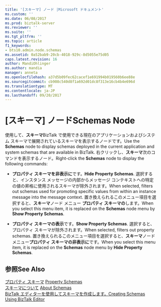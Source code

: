 ```yaml
---
title: '[スキーマ] ノード |Microsoft ドキュメント'
ms.custom: ''
ms.date: 06/08/2017
ms.prod: biztalk-server
ms.reviewer: ''
ms.suite: ''
ms.tgt_pltfrm: ''
ms.topic: article
f1_keywords:
- bts10.admin.node.schemas
ms.assetid: 0a52bab9-20cb-4018-929c-8d5055e75d05
caps.latest.revision: 16
author: MandiOhlinger
ms.author: mandia
manager: anneta
ms.openlocfilehash: a37d5b09fec62cacef1e691994b019560b6ee88e
ms.sourcegitcommit: cb908c540d8f1a692d01dc8f313e16cb4b4e696d
ms.translationtype: MT
ms.contentlocale: ja-JP
ms.lasthandoff: 09/20/2017
---
```

# <a name="schemas-node"></a><span data-ttu-id="b2dc5-102">[スキーマ] ノード</span><span class="sxs-lookup"><span data-stu-id="b2dc5-102">Schemas Node</span></span>
<span data-ttu-id="b2dc5-103">使用して、**スキーマ**BizTalk で使用できる現在のアプリケーションおよびシステム スキーマで展開されているスキーマを表示するノードです。</span><span class="sxs-lookup"><span data-stu-id="b2dc5-103">Use the **Schemas** node to display schemas deployed in the current application and system schemas that are available in BizTalk.</span></span> <span data-ttu-id="b2dc5-104">右クリックし、**スキーマ**次のコマンドを表示するノード。</span><span class="sxs-lookup"><span data-stu-id="b2dc5-104">Right-click the **Schemas** node to display the following commands:</span></span>  
  
-   <span data-ttu-id="b2dc5-105">**プロパティ スキーマを非表示に**です。</span><span class="sxs-lookup"><span data-stu-id="b2dc5-105">**Hide Property Schemas**.</span></span> <span data-ttu-id="b2dc5-106">選択すると、インスタンス メッセージの内部からメッセージ コンテキストへの特定の値の昇格に使用されるスキーマが除外されます。</span><span class="sxs-lookup"><span data-stu-id="b2dc5-106">When selected, filters out schemas used for promoting specific values from within an instance message into the message context.</span></span> <span data-ttu-id="b2dc5-107">置き換えられるこのメニュー項目を選択すると、**スキーマ**ノード メニュー **プロパティ スキーマの**します。</span><span class="sxs-lookup"><span data-stu-id="b2dc5-107">When you select this menu item, it is replaced on the **Schemas** node menu by **Show Property Schemas**.</span></span>  
  
-   <span data-ttu-id="b2dc5-108">**プロパティ スキーマの表示**です。</span><span class="sxs-lookup"><span data-stu-id="b2dc5-108">**Show Property Schemas**.</span></span> <span data-ttu-id="b2dc5-109">選択すると、プロパティ スキーマが除外されます。</span><span class="sxs-lookup"><span data-stu-id="b2dc5-109">When selected, filters out property schemas.</span></span> <span data-ttu-id="b2dc5-110">置き換えられるこのメニュー項目を選択すると、**スキーマ**ノード メニュー**プロパティ スキーマの非表示に**です。</span><span class="sxs-lookup"><span data-stu-id="b2dc5-110">When you select this menu item, it is replaced on the **Schemas** node menu by **Hide Property Schemas**.</span></span>  
  
## <a name="see-also"></a><span data-ttu-id="b2dc5-111">参照</span><span class="sxs-lookup"><span data-stu-id="b2dc5-111">See Also</span></span>  
 <span data-ttu-id="b2dc5-112">[プロパティ スキーマ](../core/property-schemas.md) </span><span class="sxs-lookup"><span data-stu-id="b2dc5-112">[Property Schemas](../core/property-schemas.md) </span></span>  
 <span data-ttu-id="b2dc5-113">[スキーマについて](../core/about-schemas.md) </span><span class="sxs-lookup"><span data-stu-id="b2dc5-113">[About Schemas](../core/about-schemas.md) </span></span>  
 [<span data-ttu-id="b2dc5-114">BizTalk エディターを使用してスキーマを作成します。</span><span class="sxs-lookup"><span data-stu-id="b2dc5-114">Creating Schemas Using BizTalk Editor</span></span>](../core/creating-schemas-using-biztalk-editor.md)
